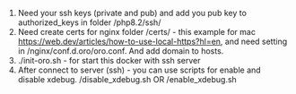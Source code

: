 1. Need your ssh keys (private and pub) and add you pub key to authorized_keys in folder /php8.2/ssh/
2. Need create certs for nginx folder /certs/ - this example for mac https://web.dev/articles/how-to-use-local-https?hl=en, and need setting in /nginx/conf.d.oro/oro.conf. And add domain to hosts.
3. ./init-oro.sh - for start this docker with ssh server
4. After connect to server (ssh) - you can use scripts for enable and disable xdebug. /disable_xdebug.sh OR /enable_xdebug.sh 
